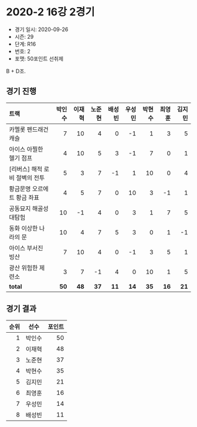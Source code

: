 # 2020-2 16강 2경기

- 경기 일시: 2020-09-26
- 시즌: 29
- 단계: R16
- 번호: 2
- 포맷: 50포인트 선취제



B + D조.

## 경기 진행

| 트랙 | 박인수 | 이재혁 | 노준현 | 배성빈 | 우성민 | 박현수 | 최영훈 | 김지민 |
|:---|---:|---:|---:|---:|---:|---:|---:|---:|
| 카멜롯 펜드래건 캐슬 | 7 | 10 | 4 | 0 | -1 | 1 | 3 | 5 |
| 아이스 아찔한 헬기 점프 | 4 | 10 | 5 | 3 | -1 | 7 | 0 | 1 |
| [리버스] 해적 로비 절벽의 전투 | 5 | 3 | 7 | -1 | 1 | 10 | 0 | 4 |
| 황금문명 오르에트 황금 좌표 | 4 | 5 | 7 | 0 | 10 | 3 | -1 | 1 |
| 공동묘지 해골성 대탐험 | 10 | -1 | 4 | 0 | 3 | 1 | 7 | 5 |
| 동화 이상한 나라의 문 | 10 | 4 | 7 | 5 | 3 | 0 | 1 | -1 |
| 아이스 부서진 빙산 | 7 | 10 | 4 | 0 | -1 | 3 | 5 | 1 |
| 광산 위험한 제련소 | 3 | 7 | -1 | 4 | 0 | 10 | 1 | 5 |
| __total__ | __50__ | __48__ | __37__ | __11__ | __14__ | __35__ | __16__ | __21__ |




## 경기 결과

| 순위 | 선수 | 포인트 |
|---:|:---:|---:|
| 1 | 박인수 | 50 |
| 2 | 이재혁 | 48 |
| 3 | 노준현 | 37 |
| 4 | 박현수 | 35 |
| 5 | 김지민 | 21 |
| 6 | 최영훈 | 16 |
| 7 | 우성민 | 14 |
| 8 | 배성빈 | 11 |


